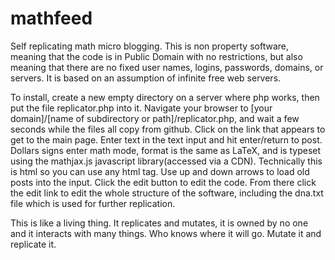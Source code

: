 # mathfeed

Self replicating math micro blogging.  This is non property software, meaning that the code is in Public Domain with no restrictions, but also meaning that there are no fixed user names, logins, passwords, domains, or servers.  It is based on an assumption of infinite free web servers.  

To install, create a new empty directory on a server where php works, then put the file replicator.php into it.  Navigate your browser to [your domain]/[name of subdirectory or path]/replicator.php, and wait a few seconds while the files all copy from github.  Click on the link that appears to get to the main page.  Enter text in the text input and hit enter/return to post.  Dollars signs enter math mode, format is the same as LaTeX, and is typeset using the mathjax.js javascript library(accessed via a CDN).  Technically this is html so you can use any html tag.  Use up and down arrows to load old posts into the input.  Click the edit button to edit the code.  From there click the edit link to edit the whole structure of the software, including the dna.txt file which is used for further replication.  

This is like a living thing.  It replicates and mutates, it is owned by no one and it interacts with many things.  Who knows where it will go.  Mutate it and replicate it. 
